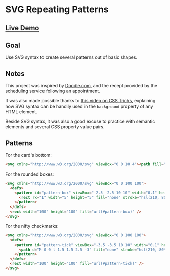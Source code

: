 # SVG Repeating Patterns

## [Live Demo](https://codepen.io/borntofrappe/full/GRgOByZ)

## Goal

Use SVG syntax to create several patterns out of basic shapes.

## Notes

This project was inspired by [Doodle.com](https://doodle.com/), and the recept provided by the scheduling service following an appointment.

It was also made possible thanks to [this video on CSS Tricks](https://css-tricks.com/lodge/svg/06-using-svg-svg-background-image/), explaining how SVG syntax can be handily used in the `background` property of any HTML element.

Beside SVG syntax, it was also a good excuse to practice with semantic elements and several CSS property value pairs.

## Patterns

For the card's bottom:

```html
<svg xmlns="http://www.w3.org/2000/svg" viewBox="0 0 10 4"><path fill="hsl(0, 0%, 100%)" d="M 0 0 c 2.5 0 2.5 4 5 4 c 2.5 0 2.5 -4 5 -4" /></svg>
```

For the rounded boxes:

```html
<svg xmlns="http://www.w3.org/2000/svg" viewBox="0 0 100 100">
  <defs>
    <pattern id="pattern-box" viewBox="-2.5 -2.5 10 10" width="0.1" height="0.1">
      <rect rx="1" width="5" height="5" fill="none" stroke="hsl(210, 80%, 80%)" stroke-width="0.5" />
    </pattern>
  </defs>
  <rect width="100" height="100" fill="url(#pattern-box)" />
</svg>
```

For the nifty checkmarks:

```html
<svg xmlns="http://www.w3.org/2000/svg" viewBox="0 0 100 100">
  <defs>
    <pattern id="pattern-tick" viewBox="-3.5 -3.5 10 10" width="0.1" height="0.1">
      <path d="M 0 0 l 1.5 1.5 2.5 -3" fill="none" stroke="hsl(210, 80%, 80%)" stroke-width="0.5" />
    </pattern>
  </defs>
  <rect width="100" height="100" fill="url(#pattern-tick)" />
</svg>
```
